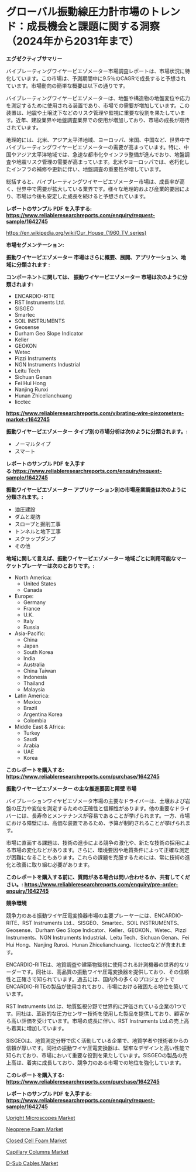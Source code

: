 <p><h1>グローバル振動線圧力計市場のトレンド：成長機会と課題に関する洞察（2024年から2031年まで）</h1></p><p><strong>エグゼクティブサマリー</strong></p>
<p><p>バイブレーティングワイヤーピエゾメーター市場調査レポートは、市場状況に特化しています。この市場は、予測期間中に9.5％のCAGRで成長すると予想されています。市場動向の簡単な概要は以下の通りです。</p><p>バイブレーティングワイヤーピエゾメーターは、地盤や構造物の地盤変位や応力を測定するために使用される装置であり、市場での需要が増加しています。この装置は、地震や土壌沈下などのリスク管理や監視に重要な役割を果たしています。近年、建設業界や地盤調査業界での使用が増加しており、市場の成長が期待されています。</p><p>地理的には、北米、アジア太平洋地域、ヨーロッパ、米国、中国など、世界中でバイブレーティングワイヤーピエゾメーターの需要が高まっています。特に、中国やアジア太平洋地域では、急速な都市化やインフラ整備が進んでおり、地盤調査や地震リスク管理の需要が高まっています。北米やヨーロッパでは、老朽化したインフラの補修や更新に伴い、地盤調査の重要性が増しています。</p><p>総括すると、バイブレーティングワイヤーピエゾメーター市場は、成長率が高く、世界中で需要が拡大している業界です。様々な地理的および産業的要因により、市場は今後も安定した成長を続けると予想されています。</p></p>
<p><strong>レポートのサンプル PDF を入手する: <a href="https://www.reliableresearchreports.com/enquiry/request-sample/1642745">https://www.reliableresearchreports.com/enquiry/request-sample/1642745</a></strong></p>
<p><a href="https://en.wikipedia.org/wiki/Our_House_(1960_TV_series)">https://en.wikipedia.org/wiki/Our_House_(1960_TV_series)</a></p>
<p><strong>市場セグメンテーション:</strong></p>
<p><strong> 振動ワイヤーピエゾメーター 市場はさらに概要、展開、アプリケーション、地域に分類されます :</strong></p>
<p><strong>コンポーネントに関しては、 振動ワイヤーピエゾメーター 市場は次のように分類されます:</strong></p>
<p><ul><li>ENCARDIO-RITE</li><li>RST Instruments Ltd.</li><li>SISGEO</li><li>Smartec</li><li>SOIL INSTRUMENTS</li><li>Geosense</li><li>Durham Geo Slope Indicator</li><li>Keller</li><li>GEOKON</li><li>Wetec</li><li>Pizzi Instruments</li><li>NGN Instruments Industrial</li><li>Leitu Tech</li><li>Sichuan Genan</li><li>Fei Hui Hong</li><li>Nanjing Runxi</li><li>Hunan Zhicelianchuang</li><li>Iicctec</li></ul></p>
<p><strong><a href="https://www.reliableresearchreports.com/vibrating-wire-piezometers-market-r1642745">https://www.reliableresearchreports.com/vibrating-wire-piezometers-market-r1642745</a></strong></p>
<p><strong> 振動ワイヤーピエゾメーター タイプ別の市場分析は次のように分類されます。:</strong></p>
<p><ul><li>ノーマルタイプ</li><li>スマート</li></ul></p>
<p><strong>レポートのサンプル PDF を入手する:<a href="https://www.reliableresearchreports.com/enquiry/request-sample/1642745">https://www.reliableresearchreports.com/enquiry/request-sample/1642745</a></strong></p>
<p><strong> 振動ワイヤーピエゾメーター アプリケーション別の市場産業調査は次のように分類されます。:</strong></p>
<p><ul><li>油圧建設</li><li>ダムと堤防</li><li>スロープと掘削工事</li><li>トンネルと地下工事</li><li>スクラップダンプ</li><li>その他</li></ul></p>
<p><strong>地域に関して言えば、振動ワイヤーピエゾメーター 地域ごとに利用可能なマーケットプレーヤーは次のとおりです。:</strong></p>
<p><ul>
    <li>
        North America:
        <ul>
            <li>United States</li>
            <li>Canada</li>
        </ul>
    </li>
    <li>
        Europe:
        <ul>
            <li>Germany</li>
            <li>France</li>
            <li>U.K.</li>
            <li>Italy</li>
            <li>Russia</li>
        </ul>
    </li>
    <li>
        Asia-Pacific:
        <ul>
            <li>China</li>
            <li>Japan</li>
            <li>South Korea</li>
            <li>India</li>
            <li>Australia</li>
            <li>China Taiwan</li>
            <li>Indonesia</li>
            <li>Thailand</li>
            <li>Malaysia</li>
        </ul>
    </li>
    <li>
        Latin America:
        <ul>
            <li>Mexico</li>
            <li>Brazil</li>
            <li>Argentina Korea</li>
            <li>Colombia</li>
        </ul>
    </li>
    <li>
        Middle East & Africa:
        <ul>
            <li>Turkey</li>
            <li>Saudi</li>
            <li>Arabia</li>
            <li>UAE</li>
            <li>Korea</li>
        </ul>
    </li>
    </ul></p>
<p><strong>このレポートを購入する: <a href="https://www.reliableresearchreports.com/purchase/1642745">https://www.reliableresearchreports.com/purchase/1642745</a></strong></p>
<p><strong>振動ワイヤーピエゾメーター の主な推進要因と障壁 市場</strong></p>
<p><p>バイブレーションワイヤピエゾメータ市場の主要なドライバーは、土壌および岩盤の圧力や変位を測定するための正確性と信頼性があります。他の重要なドライバーには、長寿命とメンテナンスが容易であることが挙げられます。一方、市場における障壁には、高価な装置であるため、予算が制約されることが挙げられます。</p><p>市場に直面する課題は、技術の進歩による競争の激化や、新たな技術の採用による市場の変化などがあります。さらに、環境要因や地質条件によって正確な測定が困難になることもあります。これらの課題を克服するためには、常に技術の進化と改善に取り組む必要があります。</p></p>
<p><strong>このレポートを購入する前に、質問がある場合は問い合わせるか、共有してください。: <a href="https://www.reliableresearchreports.com/enquiry/pre-order-enquiry/1642745">https://www.reliableresearchreports.com/enquiry/pre-order-enquiry/1642745</a></strong></p>
<p><strong>競争環境</strong></p>
<p><p>競争力のある振動ワイヤ圧電変換器市場の主要プレーヤーには、ENCARDIO-RITE、RST Instruments Ltd.、SISGEO、Smartec、SOIL INSTRUMENTS、Geosense、Durham Geo Slope Indicator、Keller、GEOKON、Wetec、Pizzi Instruments、NGN Instruments Industrial、Leitu Tech、Sichuan Genan、Fei Hui Hong、Nanjing Runxi、Hunan Zhicelianchuang、Iicctecなどが含まれます。</p><p>ENCARDIO-RITEは、地質調査や建築物監視に使用される計測機器の世界的なリーダーです。同社は、高品質の振動ワイヤ圧電変換器を提供しており、その信頼性と正確さで知られています。過去には、国内外の多くのプロジェクトでENCARDIO-RITEの製品が使用されており、市場における確固たる地位を築いています。</p><p>RST Instruments Ltd.は、地質監視分野で世界的に評価されている企業の1つです。同社は、革新的な圧力センサー技術を使用した製品を提供しており、顧客から高い評価を受けています。市場の成長に伴い、RST Instruments Ltd.の売上高も着実に増加しています。</p><p>SISGEOは、地質測定分野で広く活動している企業で、地質学者や技術者からの信頼が厚いです。同社の振動ワイヤ圧電変換器は、堅牢なデザインと高い性能で知られており、市場において重要な役割を果たしています。SISGEOの製品の売上高は、着実に成長しており、競争力のある市場での地位を強化しています。</p></p>
<p><strong>このレポートを購入する: <a href="https://www.reliableresearchreports.com/purchase/1642745">https://www.reliableresearchreports.com/purchase/1642745</a></strong></p>
<p><strong>レポートのサンプル PDF を入手する: <a href="https://www.reliableresearchreports.com/enquiry/request-sample/1642745">https://www.reliableresearchreports.com/enquiry/request-sample/1642745</a></strong><strong></strong></p>
<p><p><a href="https://github.com/amirhossen31/Market-Research-Report-List-1/blob/main/upright-microscopes-market.md">Upright Microscopes Market</a></p><p><a href="https://www.linkedin.com/pulse/neoprene-foam-market-overview-global-trends-future-prospects-wuiue">Neoprene Foam Market</a></p><p><a href="https://www.linkedin.com/pulse/closed-cell-foam-market-size-type-polyethylene-foamneoprene-dqrbe">Closed Cell Foam Market</a></p><p><a href="https://github.com/nafisalvee228/Market-Research-Report-List-1/blob/main/capillary-columns-market.md">Capillary Columns Market</a></p><p><a href="https://issuu.com/reportprime-2/docs/d-sub-cables-market-size-2030.pptx">D-Sub Cables Market</a></p></p>